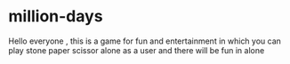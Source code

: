 # million-days
Hello everyone , this is a game for fun and entertainment in which you can play stone paper scissor alone as a user and there will be fun in alone

